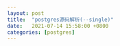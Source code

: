 ```yaml
---
layout:	post
title:	"postgres源码解析(--single)"
date:	2021-07-14 15:58:00 +0800
categories:	[postgres]
---
```


